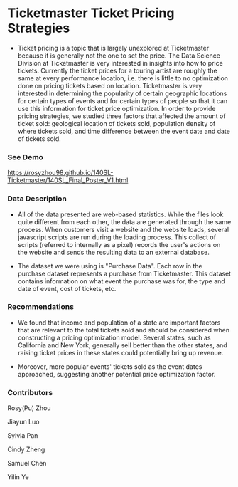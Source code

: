 # Ticketmaster Ticket Pricing Strategies

* Ticket pricing is a topic that is largely unexplored at Ticketmaster because it is generally not the one to set the price. The Data Science Division at Ticketmaster is very interested in insights into how to price tickets. Currently the ticket prices for a touring artist are roughly the same at every performance location, i.e. there is little to no optimization done on pricing tickets based on location. Ticketmaster is very interested in determining the popularity of certain geographic locations for certain types of events and for certain types of people so that it can use this information for ticket price optimization. In order to provide pricing strategies, we studied three factors that affected the amount of ticket sold: geological location of tickets sold, population density of where tickets sold, and time difference between the event date and date of tickets sold.
 
### See Demo
https://rosyzhou98.github.io/140SL-Ticketmaster/140SL_Final_Poster_V1.html


### Data Description

* All of the data presented are web-based statistics. While the files look quite different from each other, the data are generated through the same process. When customers visit a website and the website loads, several javascript scripts are run during the loading process. This collect of scripts (referred to internally as a pixel) records the user's actions on the website and sends the resulting data to an external database. 
 
* The dataset we were using is "Purchase Data". Each row in the purchase dataset represents a purchase from Ticketmaster. This dataset contains information on what event the purchase was for, the type and date of event, cost of tickets, etc. 

### Recommendations

* We found that income and population of a state are important factors that are relevant to the total tickets sold and should be considered when constructing a pricing optimization model. Several states, such as California and New York, generally sell better than the other states, and raising ticket prices in these states could potentially bring up revenue.

* Moreover, more popular events' tickets sold as the event dates approached, suggesting another potential price optimization factor.


### Contributors

Rosy(Pu) Zhou

Jiayun Luo

Sylvia Pan

Cindy Zheng 

Samuel Chen

Yilin Ye
